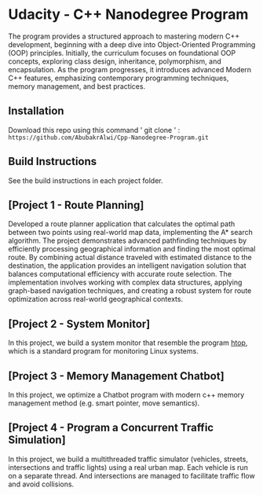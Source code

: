 # Udacity - C++ Nanodegree Program
The program provides a structured approach to mastering modern C++ development, beginning with a deep dive into Object-Oriented Programming (OOP) principles. Initially, the curriculum focuses on foundational OOP concepts, exploring class design, inheritance, polymorphism, and encapsulation. As the program progresses, it introduces advanced Modern C++ features, emphasizing contemporary programming techniques, memory management, and best practices.

## Installation

Download this repo using this command ' git clone ' : `https://github.com/AbubakrAlwi/Cpp-Nanodegree-Program.git`

## Build Instructions

See the build instructions in each project folder.

## [Project 1 - Route Planning]

Developed a route planner application that calculates the optimal path between two points using real-world map data, implementing the A* search algorithm. The project demonstrates advanced pathfinding techniques by efficiently processing geographical information and finding the most optimal route. By combining actual distance traveled with estimated distance to the destination, the application provides an intelligent navigation solution that balances computational efficiency with accurate route selection. The implementation involves working with complex data structures, applying graph-based navigation techniques, and creating a robust system for route optimization across real-world geographical contexts.

## [Project 2 - System Monitor]

In this project, we build a system monitor that resemble the program [htop](https://htop.dev/), which is a standard program for monitoring Linux systems.

## [Project 3 - Memory Management Chatbot]

In this project, we optimize a Chatbot program with modern c++ memory management method (e.g. smart pointer, move semantics).

## [Project 4 - Program a Concurrent Traffic Simulation]

In this project, we build a multithreaded traffic simulator (vehicles, streets, intersections and traffic lights) using a real urban map. Each vehicle is run on a separate thread. And intersections are managed to facilitate traffic flow and avoid collisions.
